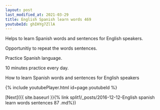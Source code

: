 ```yaml
---
layout: post
last_modified_at: 2021-03-29
title: English Spanish learn words 469 
youtubeId: ghIHYg7ZllA
---
```

 
 
Helps to learn Spanish words and sentences for English speakers.

Opportunitiy to repeat the words sentences. 

Practice Spanish language. 
 
10 minutes practice every day. 
 
How to learn Spanish words and sentences for English speakers 
 
{% include youtubePlayer.html id=page.youtubeId %}
 
 
[Next]({{ site.baseurl }}{% link  split1/_posts/2016-12-12-English spanish learn words sentences 87 .md%})
 
